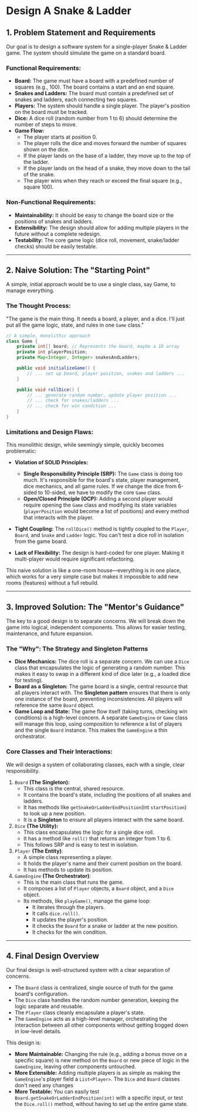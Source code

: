 # Design A Snake & Ladder

## 1. Problem Statement and Requirements

Our goal is to design a software system for a single-player Snake & Ladder game. The system should simulate the game on
a standard board.

### Functional Requirements:

- **Board:** The game must have a board with a predefined number of squares (e.g., 100). The board contains a start and
  an end square.
- **Snakes and Ladders:** The board must contain a predefined set of snakes and ladders, each connecting two squares.
- **Players:** The system should handle a single player. The player's position on the board must be tracked.
- **Dice:** A dice roll (random number from 1 to 6) should determine the number of steps to move.
- **Game Flow:**
    - The player starts at position 0.
    - The player rolls the dice and moves forward the number of squares shown on the dice.
    - If the player lands on the base of a ladder, they move up to the top of the ladder.
    - If the player lands on the head of a snake, they move down to the tail of the snake.
    - The player wins when they reach or exceed the final square (e.g., square 100).

### Non-Functional Requirements:

- **Maintainability:** It should be easy to change the board size or the positions of snakes and ladders.
- **Extensibility:** The design should allow for adding multiple players in the future without a complete redesign.
- **Testability:** The core game logic (dice roll, movement, snake/ladder checks) should be easily testable.

---

## 2. Naive Solution: The "Starting Point"

A simple, initial approach would be to use a single class, say Game, to manage everything.

### The Thought Process:

"The game is the main thing. It needs a board, a player, and a dice. I'll just put all the game logic, state, and rules
in one `Game` class."

```java
// A simple, monolithic approach
class Game {
    private int[] board; // Represents the board, maybe a 1D array
    private int playerPosition;
    private Map<Integer, Integer> snakesAndLadders;

    public void initializeGame() {
        // ... set up board, player position, snakes and ladders ...
    }

    public void rollDice() {
        // ... generate random number, update player position ...
        // ... check for snakes/ladders ...
        // ... check for win condition ...
    }
}
```

### Limitations and Design Flaws:

This monolithic design, while seemingly simple, quickly becomes problematic:

- **Violation of SOLID Principles:**
    - **Single Responsibility Principle (SRP):** The `Game` class is doing too much. It's responsible for the board's
      state, player management, dice mechanics, and all game rules. If we change the dice from 6-sided to 10-sided, we
      have to modify the core `Game` class.
    - **Open/Closed Principle (OCP):** Adding a second player would require opening the `Game` class and modifying its
      state variables (`playerPosition` would become a list of positions) and every method that interacts with the
      player.

- **Tight Coupling:** The `rollDice()` method is tightly coupled to the `Player`, `Board`, and `Snake` and `Ladder`
  logic. You can't test a dice roll in isolation from the game board.
- **Lack of Flexibility:** The design is hard-coded for one player. Making it multi-player would require significant
  refactoring.

This naive solution is like a one-room house—everything is in one place, which works for a very simple case but makes it
impossible to add new rooms (features) without a full rebuild.

---

## 3. Improved Solution: The "Mentor's Guidance"

The key to a good design is to separate concerns. We will break down the game into logical, independent components. This
allows for easier testing, maintenance, and future expansion.

### The "Why": The Strategy and Singleton Patterns

- **Dice Mechanics:** The dice roll is a separate concern. We can use a `Dice` class that encapsulates the logic of
  generating a random number. This makes it easy to swap in a different kind of dice later (e.g., a loaded dice for
  testing).
- **Board as a Singleton:** The game board is a single, central resource that all players interact with. The **Singleton
  pattern** ensures that there is only one instance of the board, preventing inconsistencies. All players will reference
  the same `Board` object.
- **Game Loop and State:** The game flow itself (taking turns, checking win conditions) is a high-level concern. A
  separate `GameEngine` or `Game` class will manage this loop, using composition to reference a list of players and the
  single `Board` instance. This makes the `GameEngine` a thin orchestrator.

### Core Classes and Their Interactions:

We will design a system of collaborating classes, each with a single, clear responsibility.

1. `Board` **(The Singleton):**
    - This class is the central, shared resource.
    - It contains the board's state, including the positions of all snakes and ladders.
    - It has methods like `getSnakeOrLadderEndPosition`(int `startPosition`) to look up a new position.
    - It is a **Singleton** to ensure all players interact with the same board.
2. `Dice` **(The Utility):**
    - This class encapsulates the logic for a single dice roll.
    - It has a method like `roll()` that returns an integer from 1 to 6.
    - This follows SRP and is easy to test in isolation.
3. `Player` **(The Entity)**:
    - A simple class representing a player.
    - It holds the player's name and their current position on the board.
    - It has methods to update its position.
4. `GameEngine` **(The Orchestrator)**:
    - This is the main class that runs the game.
    - It composes a list of `Player` objects, a `Board` object, and a `Dice` object.
    - Its methods, like `playGame()`, manage the game loop:
        - It iterates through the players.
        - It calls `dice.roll()`.
        - It updates the player's position.
        - It checks the `Board` for a snake or ladder at the new position.
        - It checks for the win condition.

---

## 4. Final Design Overview

Our final design is well-structured system with a clear separation of concerns.

- The `Board` class is centralized, single source of truth for the game board's configuration.
- The `Dice` class handles the random number generation, keeping the logic separate and reusable.
- The `Player` class cleanly encapsulate a player's state.
- The `GameEngine` acts as a high-level manager, orchestrating the interaction between all other components without
  getting bogged down in low-level details.

This design is:

- **More Maintainable:** Changing the rule (e.g., adding a bonus move on a specific square) is new method on the `Board`
  or new piece of logic in the `GameEngine`, leaving other components untouched.
- **More Extensible:** Adding multiple players is as simple as making the `GameEngine`'s player field a `List<Player>`.
  The `Dice` and `Board` classes don't need any changes
- **More Testable:** You can easily test `Board.getSnakeOrLadderEndPosition(int)` with a specific input, or test the
  `Dice.roll()` method, without having to set up the entire game state.
